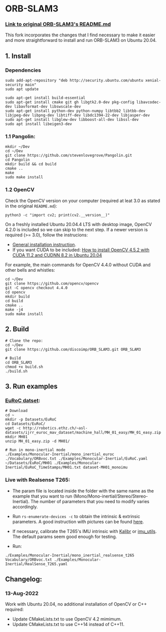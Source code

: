 # ORB-SLAM3 
### [Link to original ORB-SLAM3's README.md](https://github.com/UZ-SLAMLab/ORB_SLAM3)

This fork incorporates the changes that I find necessary to make it easier and more straightforward to install and run ORB-SLAM3 on Ubuntu 20.04.

## 1. Install

### Dependencies
```
sudo add-apt-repository "deb http://security.ubuntu.com/ubuntu xenial-security main"
sudo apt update

sudo apt-get install build-essential
sudo apt-get install cmake git gh libgtk2.0-dev pkg-config libavcodec-dev libavformat-dev libswscale-dev
sudo apt-get install python-dev python-numpy libtbb2 libtbb-dev libjpeg-dev libpng-dev libtiff-dev libdc1394-22-dev libjasper-dev
sudo apt-get install libglew-dev libboost-all-dev libssl-dev
sudo apt install libeigen3-dev
```
### 1.1 Pangolin:
```
mkdir ~/Dev
cd ~/Dev
git clone https://github.com/stevenlovegrove/Pangolin.git
cd Pangolin
mkdir build && cd build
cmake ..
make
sudo make install
```
### 1.2 OpenCV

Check the OpenCV version on your computer (required at leat 3.0 as stated in the original `README.md`):
```
python3 -c "import cv2; print(cv2.__version__)" 
```
On a freshly installed Ubuntu 20.04.4 LTS with desktop image, OpenCV 4.2.0 is included so we can skip to the next step. If a newer version is required (>= 3.0), follow the instrucions:
- [General installation instruction](https://docs.opencv.org/4.x/d0/d3d/tutorial_general_install.html). 
- If you want CUDA to be included: [How to install OpenCV 4.5.2 with CUDA 11.2 and CUDNN 8.2 in Ubuntu 20.04](https://gist.github.com/raulqf/f42c718a658cddc16f9df07ecc627be7)

For example, the main commands for OpenCV 4.4.0 without CUDA and other bells and whistles:
```
cd ~/Dev
git clone https://github.com/opencv/opencv
git -C opencv checkout 4.4.0
cd opencv
mkdir build
cd build
cmake ..
make -j4
sudo make install
```

## 2. Build

```
# Clone the repo:
cd ~/Dev
git clone https://github.com/discoimp/ORB_SLAM3.git ORB_SLAM3

# Build
cd ORB_SLAM3
chmod +x build.sh
./build.sh
```

## 3. Run examples

### [EuRoC datset](https://projects.asl.ethz.ch/datasets/doku.php?id=kmavvisualinertialdatasets):
```
# Download
cd ~
mkdir -p Datasets/EuRoC
cd Datasets/EuRoC/
wget -c http://robotics.ethz.ch/~asl-datasets/ijrr_euroc_mav_dataset/machine_hall/MH_01_easy/MH_01_easy.zip
mkdir MH01
unzip MH_01_easy.zip -d MH01/

# Run in mono-inertial mode
./Examples/Monocular-Inertial/mono_inertial_euroc ./Vocabulary/ORBvoc.txt ./Examples/Monocular-Inertial/EuRoC.yaml ~/Datasets/EuRoC/MH01 ./Examples/Monocular-Inertial/EuRoC_TimeStamps/MH01.txt dataset-MH01_monoimu

```
### Live with Realsense T265:
- The param file is located inside the folder with the same name as the example that you want to run (Mono/Mono-inertial/Stereo/Stereo-Inertial). The number of parameters that you need to modify  varies accordingly.

- Run `rs-enumerate-devices -c` to obtain the intrinsic & extrinsic parameters. A good instruction with pictures can be found [here](https://github.com/shanpenghui/ORB_SLAM3_Fixed#73-set-camera-intrinsic--extrinsic-parameters).

- If necessary, calibrate the T265's IMU intrinsic with [Kalibr](https://github.com/ethz-asl/kalibr) or [imu_utils](https://github.com/shanpenghui/imu_utils). The default params seem good enough for testing.


- Run:
```
./Examples/Monocular-Inertial/mono_inertial_realsense_t265 Vocabulary/ORBvoc.txt ./Examples/Monocular-Inertial/RealSense_T265.yaml 
```

## Changelog:
### 13-Aug-2022
Work with Ubuntu 20.04, no additional installation of OpenCV or C++ required:
- Update CMakeLists.txt to use OpenCV 4.2 mimimum.
- Update CMakeLists.txt to use C++14 instead of C++11.
